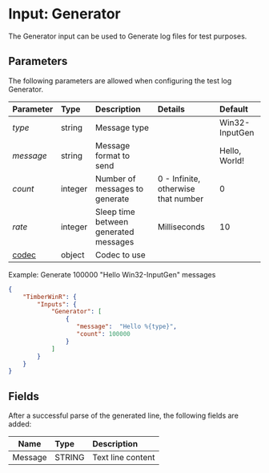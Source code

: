 # Input: Generator

The Generator input can be used to Generate log files for test purposes.

## Parameters
The following parameters are allowed when configuring the test log Generator.

| Parameter         |     Type       |  Description                                                             | Details               |  Default |
| :---------------- |:---------------| :----------------------------------------------------------------------- | :---------------------------  | :-- |
| *type*            | string  |Message type                                |  |  Win32-InputGen   |
| *message*         | string  |Message format to send                                  |  |  Hello, World!   |
| *count*           | integer |Number of messages to generate                                       | 0 - Infinite, otherwise that number | 0 |
| *rate*            | integer |Sleep time between generated messages                                    | Milliseconds | 10 |
| [codec](https://github.com/Cimpress-MCP/TimberWinR/blob/master/TimberWinR/mdocs/Codec.md)  | object | Codec to use  |

Example: Generate 100000 "Hello Win32-InputGen" messages

```json
{
    "TimberWinR": {
        "Inputs": {
            "Generator": [
                {
                   "message":  "Hello %{type}",
                   "count": 100000
                }
            ]
		}
	}
}
```
## Fields
After a successful parse of the generated line, the following fields are added:

| Name | Type | Description |
| ---- |:-----| :-----------|
| Message | STRING | Text line content  |
